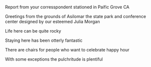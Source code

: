 Report from your corresspondent stationed in Paific Grove CA

Greetings from the grounds of Asilomar the state park and conference center designed by our esteemed Julia Morgan

Life here can be quite rocky

Staying here has been otterly fantastic

There are chairs for people who want to celebrate happy hour

With some exceptions the pulchritude is plentiful
